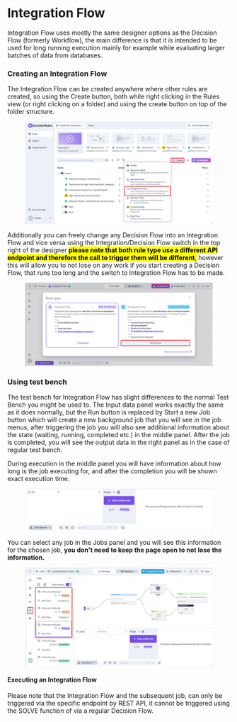 # Integration Flow

Integration Flow uses mostly the same designer options as the Decision Flow (formerly Workflow), the main difference is that it is intended to be used for long running execution mainly for example while evaluating larger batches of data from databases.

### Creating an Integration Flow

The Integration Flow can be created anywhere where other rules are created, so using the Create button, both while right clicking in the Rules view (or right clicking on a folder) and using the create button on top of the folder structure.

<figure><img src="../../.gitbook/assets/create_integreation_flow.png" alt=""><figcaption></figcaption></figure>

Additionally you can freely change any Decision Flow into an Integration Flow and vice versa using the Integration/Decision Flow switch in the top right of the designer <mark style="background-color:$warning;">**please note that both rule type use a different API endpoint and therefore the call to trigger them will be different**</mark><mark style="background-color:$warning;">,</mark> however this will allow you to not lose on any work if you start creating a Decision Flow, that runs too long and the switch to Integration Flow has to be made.

<figure><img src="../../.gitbook/assets/choose_flow_type_modal.png" alt=""><figcaption></figcaption></figure>

### Using test bench

The test bench for Integration Flow has slight differences to the normal Test Bench you might be used to. The Input data panel works exactly the same as it does normally, but the Run button is replaced by Start a new Job button which will create a new background job that you will see in the job menus, after triggering the job you will also see additional information about the state (waiting, running, completed etc.) in the middle panel. After the job is completed, you will see the output data in the right panel as in the case of regular test bench.

During execution in the middle panel you will have information about how long is the job executing for, and after the completion you will be shown exact execution time.

<figure><img src="../../.gitbook/assets/integration_test_bench.png" alt=""><figcaption></figcaption></figure>

You can select any job in the Jobs panel and you will see this information for the chosen job, **you don't need to keep the page open to not lose the information.**

<figure><img src="../../.gitbook/assets/jobs_in_flow.png" alt=""><figcaption></figcaption></figure>

#### Executing an Integration Flow

Please note that the Integration Flow and the subsequent job, can only be triggered via the specific endpoint by REST API, it cannot be triggered using the SOLVE function of via a regular Decision Flow.
